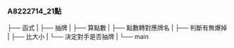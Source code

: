 ### A8222714_21點
├── 函式
|   ├── 抽牌
|   ├── 算點數
|   ├── 點數轉對應牌名
|   ├── 判斷有無爆掉
|   ├── 比大小
|   └── 決定對手是否抽牌
|
└── main
